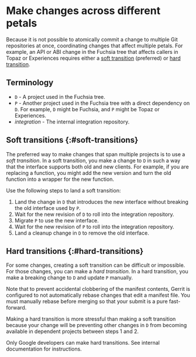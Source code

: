 # Make changes across different petals

Because it is not possible to atomically commit a change to multiple Git
repositories at once, coordinating changes that affect multiple petals.
For example, an API or ABI change in the Fuchsia tree that affects callers
in Topaz or Experiences requires either a
[soft transition](#soft-transitions) (preferred) or [hard transition](#hard-transitions).

## Terminology

*  `D` - A project used in the Fuchsia tree.
*  `P` - Another project used in the Fuchsia tree with a direct dependency on `D`.
For example, `D` might be Fuchsia, and `P` might be Topaz or Experiences.
*  *integration* - The internal integration repository.

## Soft transitions {:#soft-transitions}

The preferred way to make changes that span multiple projects is to use a
*soft transition*. In a soft transition, you make a change to `D` in such a
way that the interface supports both old and new clients. For example, if you
are replacing a function, you might add the new version and turn the old
function into a wrapper for the new function.

Use the following steps to land a soft transition:

1. Land the change in `D` that introduces the new interface without breaking
   the old interface used by `P`.
1. Wait for the new revision of `D` to roll into the integration repository.
1. Migrate `P` to use the new interface.
1. Wait for the new revision of `P` to roll into the integration repository.
1. Land a cleanup change in `D` to remove the old interface.

## Hard transitions {:#hard-transitions}

For some changes, creating a soft transition can be difficult or impossible. For
those changes, you can make a *hard transition*. In a hard transition, you make
a breaking change to `D` and update `P` manually.

Note that to prevent accidental clobbering of the manifest contents, Gerrit is
configured to not automatically rebase changes that edit a manifest file. You
must manually rebase before merging so that your submit is a pure fast-forward.

Making a hard transition is more stressful than making a soft transition because
your change will be preventing other changes in `D` from becoming available in
dependent projects between steps 1 and 2.

Only Google developers can make hard transitions. See internal documentation for
instructions.

[getting-source]: /docs/get-started/get_fuchsia_source.md "Getting source"
